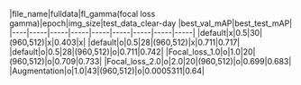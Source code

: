 |file_name|fulldata|fl_gamma(focal loss gamma)|epoch|img_size|test_data_clear-day |best_val_mAP|best_test_mAP|
|----|-----|-----|-----|-----|-----|-----|-----|-----|
|default|x|0.5|30|(960,512)|x|0.403|x|
|default|o|0.5|28|(960,512)|x|0.711|0.717|
|default|o|0.5|28|(960,512)|o|0.711|0.742|
|Focal_loss_1.0|o|1.0|20|(960,512)|o|0.709|0.733|
|Focal_loss_2.0|o|2.0|20|(960,512)|o|0.699|0.683|
|Augmentation|o|1.0|43|(960,512)|o|0.0005311|0.64|
